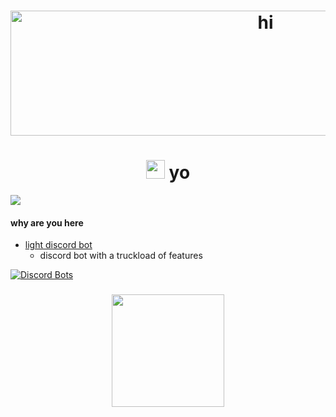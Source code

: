 <h1 align="center"> <a href="https://x3.lol/"> <img src="banner.svg" width="800" height="200" alt="hi">
 </a></h1> 
 
 
 
<h1 align="center"> <img src="https://emojis.slackmojis.com/emojis/images/1597320283/10003/catjam.gif?1597320283" width="30"/> yo </h1>
<img src="https://komarev.com/ghpvc/?username=lucidwave" align="center">


#### why are you here
- [light discord bot](https://dsc.gg/lightbot)
  - discord bot with a truckload of features


[![Discord Bots](https://top.gg/api/widget/status/704823131549860000.svg)](https://top.gg/bot/704823131549860000)

<h3 align="center">
  <img src="https://github-readme-stats.vercel.app/api?username=lucidwave&hide_border=true&show_icons=true&count_private=true&bg_color=000000&theme=dark" height="180">
</h3>
